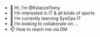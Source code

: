 - 👋 Hi, I’m @KsiaczeTomy
- 👀 I’m interested in IT & all kinds of sports
- 🌱 I’m currently learning SysOps IT
- 💞️ I’m looking to collaborate on ...
- 📫 How to reach me via DM

<!---
KsiaczeTomy/KsiaczeTomy is a ✨ special ✨ repository because its `README.md` (this file) appears on your GitHub profile.
You can click the Preview link to take a look at your changes.
--->
